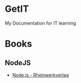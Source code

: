 # GetIT
My Documentation for IT learning

# Books
  ## NodeJS
  * [Node.js - Rheinwerkverlag](https://www.rheinwerk-verlag.de/nodejs_4630/)
  
